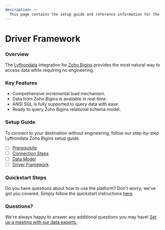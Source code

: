 ```yaml
---
description: >-
  This page contains the setup guide and reference information for the Zoho Bigins source connector.
---
```


# Driver Framework

### Overview

The [Lyftrondata](https://www.lyftrondata.com/) integration for [Zoho Bigins](https://www.lyftrondata.com/integration/commerce-analytics/zoho-bigins/) provides the most natural way to access data while requiring no engineering.

### Key Features

* Comprehensive incremental load mechanism.
* Data from Zoho Bigins is available in real-time.&#x20;
* ANSI SQL is fully supported to query data with ease.
* Ready to query Zoho Bigins relational schema model.

### Setup Guide

To connect to your destination without engineering, follow our step-by-step Lyftrondata Zoho Bigins setup guide.

* [ ] [Prerequisite](../prerequisite.md)
* [ ] [Connection Steps](../connection-steps.md)
* [ ] [Data Model](../data-model/erd.md)
* [ ] [Driver Framework](../driver-framework/)

### Quickstart Steps

Do you have questions about how to use the platform? Don't worry; we've got you covered. Simply follow the quickstart instructions [here](../driver-framework/README.md).

### Questions? <a href="#questions" id="questions"></a>

We're always happy to answer any additional questions you may have! [Set up a meeting with our data experts.](https://www.lyftrondata.com/book-a-meeting/)


